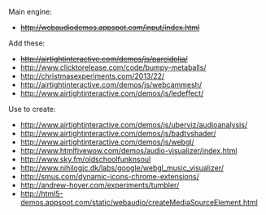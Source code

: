 Main engine:

- ~~http://webaudiodemos.appspot.com/input/index.html~~

Add these:

- ~~http://airtightinteractive.com/demos/js/pareidolia/~~
- http://www.clicktorelease.com/code/bumpy-metaballs/
- http://christmasexperiments.com/2013/22/
- http://airtightinteractive.com/demos/js/webcammesh/
- http://www.airtightinteractive.com/demos/js/ledeffect/

Use to create:

- http://www.airtightinteractive.com/demos/js/uberviz/audioanalysis/
- http://www.airtightinteractive.com/demos/js/badtvshader/
- http://www.airtightinteractive.com/demos/js/webgl/
- http://www.htmlfivewow.com/demos/audio-visualizer/index.html
- http://www.sky.fm/oldschoolfunknsoul
- http://www.nihilogic.dk/labs/google/webgl_music_visualizer/
- http://smus.com/dynamic-icons-chrome-extensions/
- http://andrew-hoyer.com/experiments/tumbler/
- http://html5-demos.appspot.com/static/webaudio/createMediaSourceElement.html
